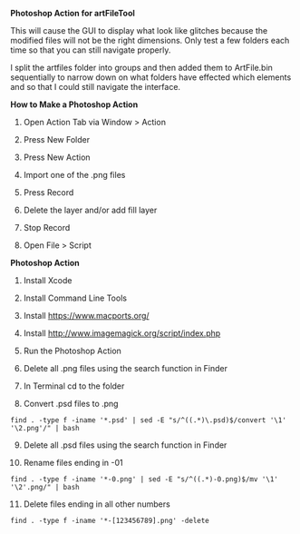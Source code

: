 **Photoshop Action for artFileTool**

This will cause the GUI to display what look like glitches because the modified files will not be the right dimensions. Only test a few folders each time so that you can still navigate properly.

I split the artfiles folder into groups and then added them to ArtFile.bin sequentially to narrow down on what folders have effected which elements and so that I could still navigate the interface.


**How to Make a Photoshop Action**

1) Open Action Tab via Window > Action 

2) Press New Folder 

3) Press New Action

4) Import one of the .png files 

5) Press Record 

6) Delete the layer and/or add fill layer  

7) Stop Record 

8) Open File > Script 


**Photoshop Action**

1) Install Xcode

2) Install Command Line Tools

3) Install https://www.macports.org/

4) Install http://www.imagemagick.org/script/index.php

5) Run the Photoshop Action

6) Delete all .png files using the search function in Finder

7) In Terminal cd to the folder

8) Convert .psd files to .png 

```find . -type f -iname '*.psd' | sed -E "s/^((.*)\.psd)$/convert '\1' '\2.png'/" | bash```

9) Delete all .psd files using the search function in Finder

10) Rename files ending in -01 

```find . -type f -iname '*-0.png' | sed -E "s/^((.*)-0.png)$/mv '\1' '\2'.png/" | bash```

11) Delete files ending in all other numbers 

```find . -type f -iname '*-[123456789].png' -delete```

